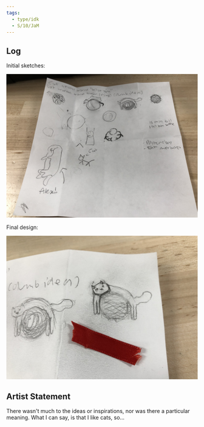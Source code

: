 ```yaml
---
tags:
  - type/idk
  - S/10/JaM
---
```


## Log

Initial sketches:

![S.10.JaM. - Combo Project - Initial Sketches](media/S.10.JaM.%20-%20Combo%20Project%20-%20Initial%20Sketches.jpeg)

Final design:

![S.10.JaM. - Combo Project - Final Sketch](media/S.10.JaM.%20-%20Combo%20Project%20-%20Final%20Sketch.jpeg)

## Artist Statement

There wasn't much to the ideas or inspirations, nor was there a
particular meaning. What I can say, is that I like cats, so...